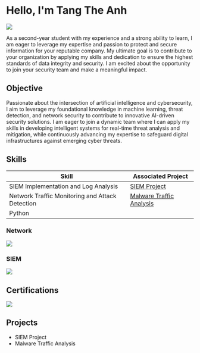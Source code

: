# Hello, I'm Tang The Anh
<a href="https://www.linkedin.com/in/tang-the-anh-b0538b312/"><img src="https://img.shields.io/badge/-LinkedIn-0072b1?&style=for-the-badge&logo=linkedin&logoColor=white" /></a>

As a second-year student with my experience and a strong ability to learn, I am eager to leverage my expertise and passion to protect and secure information for your reputable company. My ultimate goal is to contribute to your organization by applying my skills and dedication to ensure the highest standards of data integrity and security. I am excited about the opportunity to join your security team and make a meaningful impact.

## Objective

Passionate about the intersection of artificial intelligence and cybersecurity, I aim to leverage my foundational knowledge in machine learning, threat detection, and network security to contribute to innovative AI-driven security solutions. I am eager to join a dynamic team where I can apply my skills in developing intelligent systems for real-time threat analysis and mitigation, while continuously advancing my expertise to safeguard digital infrastructures against emerging cyber threats.

## Skills

| Skill                                         | Associated Project         |
|-----------------------------------------------|----------------------------|
| SIEM Implementation and Log Analysis          | <a href="https://github.com/Tom546F6D/SIEM-Project">SIEM Project</a>|
| Network Traffic Monitoring and Attack Detection | <a href="https://google.com">Malware Traffic Analysis</a>|
| Python                                        

### Network
<div>
    <img src="https://img.shields.io/badge/-Wireshark-1679A7?&style=for-the-badge&logo=Wireshark&logoColor=white" />
</div>

### SIEM
<div>
    <img src="https://img.shields.io/badge/-Elastic-005571?&style=for-the-badge&logo=Elastic&logoColor=white" />
</div>

## Certifications
<div>
<img src="https://img.shields.io/badge/-CCNA-1A73E8?&style=for-the-badge&logo=Cisco&logoColor=white" />
</div>

## Projects
- SIEM Project
- Malware Traffic Analysis
